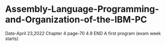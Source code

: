 # Assembly-Language-Programming-and-Organization-of-the-IBM-PC
<p>Date-April 23,2022 Chapter 4 page-70 4.9 END A first program (exam week starts)</p>
